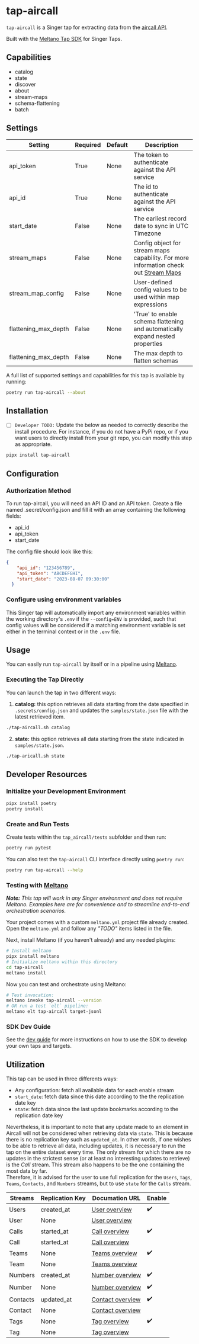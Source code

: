 # tap-aircall

`tap-aircall` is a Singer tap for extracting data from the [aircall API](https://developer.aircall.io/api-references/).

Built with the [Meltano Tap SDK](https://sdk.meltano.com) for Singer Taps.

## Capabilities 

- catalog
- state 
- discover 
- about 
- stream-maps
- schema-flattening
-  batch

## Settings

Setting | Required | Default | Description
--- | --- | --- | --- 
api_token | True | None | The token to authenticate against the API service
api_id | True | None | The id to authenticate against the API service
start_date | False | None | The earliest record date to sync in UTC Timezone
stream_maps | False | None | Config object for stream maps capability. For more information check out [Stream Maps](https://sdk.meltano.com/en/latest/stream_maps.html)
stream_map_config | False | None | User-defined config values to be used within map expressions
flattening_max_depth | False | None | 'True' to enable schema flattening and automatically expand nested properties
flattening_max_depth | False | None | The max depth to flatten schemas

A full list of supported settings and capabilities for this
tap is available by running:

```bash
poetry run tap-aircall --about
```

## Installation

- [ ] `Developer TODO:` Update the below as needed to correctly describe the install procedure. For instance, if you do not have a PyPi repo, or if you want users to directly install from your git repo, you can modify this step as appropriate.

```bash
pipx install tap-aircall
```

## Configuration

### Authorization Method

To run tap-aircall, you will need an API ID and an API token. Create a file named .secret/config.json and fill it with an array containing the following fields:

- api_id
- api_token
- start_date

The config file should look like this:
```json
{
    "api_id": "123456789",
    "api_token": "ABCDEFGHI",
    "start_date": "2023-08-07 09:30:00"
  }
```

### Configure using environment variables

This Singer tap will automatically import any environment variables within the working directory's
`.env` if the `--config=ENV` is provided, such that config values will be considered if a matching
environment variable is set either in the terminal context or in the `.env` file.

## Usage

You can easily run `tap-aircall` by itself or in a pipeline using [Meltano](https://meltano.com/).

### Executing the Tap Directly

You can launch the tap in two different ways:

1. **catalog:** this option retrieves all data starting from the date specified in `.secrets/config.json` and updates the `samples/state.json` file with the latest retrieved item.

```bash
./tap-aircall.sh catalog
```

2. **state:** this option retrieves all data starting from the state indicated in `samples/state.json`.


```bash
./tap-aricall.sh state
```

## Developer Resources

### Initialize your Development Environment

```bash
pipx install poetry
poetry install
```

### Create and Run Tests

Create tests within the `tap_aircall/tests` subfolder and
  then run:

```bash
poetry run pytest
```

You can also test the `tap-aircall` CLI interface directly using `poetry run`:

```bash
poetry run tap-aircall --help
```

### Testing with [Meltano](https://www.meltano.com)

_**Note:** This tap will work in any Singer environment and does not require Meltano.
Examples here are for convenience and to streamline end-to-end orchestration scenarios._

Your project comes with a custom `meltano.yml` project file already created. Open the `meltano.yml` and follow any _"TODO"_ items listed in
the file.

Next, install Meltano (if you haven't already) and any needed plugins:

```bash
# Install meltano
pipx install meltano
# Initialize meltano within this directory
cd tap-aircall
meltano install
```

Now you can test and orchestrate using Meltano:

```bash
# Test invocation:
meltano invoke tap-aircall --version
# OR run a test `elt` pipeline:
meltano elt tap-aircall target-jsonl
```

### SDK Dev Guide

See the [dev guide](https://sdk.meltano.com/en/latest/dev_guide.html) for more instructions on how to use the SDK to
develop your own taps and targets.

## Utilization 
This tap can be used in three differents ways: 
  * Any configuration: fetch all available data for each enable stream
  * `start_date`: fetch data since this date according to the the replication date key 
  * `state`: fetch data since the last update bookmarks according to the replication date key

Nevertheless, it is important to note that any update made to an element in Aircall will not be considered when retrieving data via `state`. This is because there is no replication key such as `updated_at`. In other words, if one wishes to be able to retrieve all data, including updates, it is necessary to run the tap on the entire dataset every time. The only stream for which there are no updates in the strictest sense (or at least no interesting updates to retrieve) is the *Call* stream. This stream also happens to be the one containing the most data by far.  
Therefore, it is advised for the user to use full replication for the `Users`, `Tags`, `Teams`, `Contacts`, and `Numbers` streams, but to use `state` for the `Calls` stream.

Streams | Replication Key | Documation URL | Enable
--- | --- | --- | ---
Users | created_at | [User overview](https://developer.aircall.io/api-references/#user-overview) | :heavy_check_mark:
User | None | [User overview](https://developer.aircall.io/api-references/#user-overview) |
Calls | started_at | [Call overview](https://developer.aircall.io/api-references/#call) | :heavy_check_mark:
Call | started_at | [Call overview](https://developer.aircall.io/api-references/#call) |
Teams | None | [Teams overview](https://developer.aircall.io/api-references/#team-overview) | :heavy_check_mark:
Team | None | [Teams overview](https://developer.aircall.io/api-references/#team-overview) |
Numbers | created_at | [Number overview](https://developer.aircall.io/api-references/#number-overview) | :heavy_check_mark:
Number | None | [Number overview](https://developer.aircall.io/api-references/#number-overview) | :heavy_check_mark:
Contacts | updated_at | [Contact overview](https://developer.aircall.io/api-references/#contact-overview) | :heavy_check_mark:
Contact | None | [Contact overview](https://developer.aircall.io/api-references/#contact-overview) |
Tags | None | [Tag overview](https://developer.aircall.io/api-references/#tag-overview) | :heavy_check_mark:
Tag | None | [Tag overview](https://developer.aircall.io/api-references/#tag-overview) |